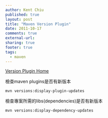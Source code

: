 ```yaml
---
author: Kent Chiu
published: true
layout: post
title: "Maven Version Plugin"
date: 2011-10-17
comments: true
external-url:
sharing: true
footer: true
tags:
  - maven
---
```




[Version Plugin Home](http://mojo.codehaus.org/versions-maven-plugin/index.html "http://mojo.codehaus.org/versions-maven-plugin/index.html")

檢查maven plugins是否有新版本


```
mvn versions:display-plugin-updates

```

檢查專案所需的libs(dependencies)是否有新版本


```
mvn versions:display-dependency-updates

```

